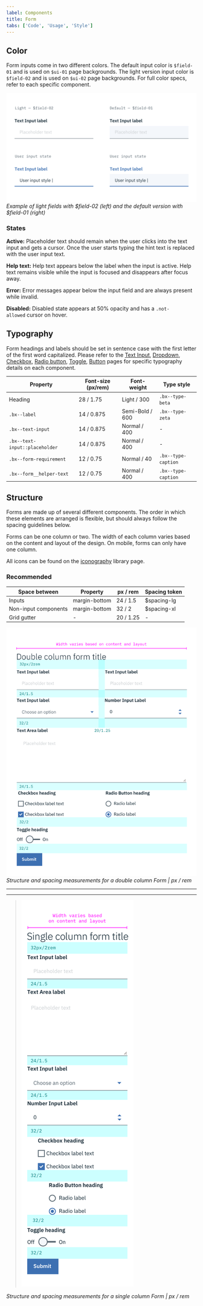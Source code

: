 ```yaml
---
label: Components
title: Form
tabs: ['Code', 'Usage', 'Style']
---
```


## Color

Form inputs come in two different colors. The default input color is `$field-01` and is used on `$ui-01` page backgrounds. The light version input color is `$field-02` and is used on `$ui-02` page backgrounds. For full color specs, refer to each specific component.

![Example of form fields in the two colors](images/form-style-3.png)
_Example of light fields with $field-02 (left) and the default version with $field-01 (right)_

### States

**Active:** Placeholder text should remain when the user clicks into the text input and gets a cursor. Once the user starts typing the hint text is replaced with the user input text.

**Help text:** Help text appears below the label when the input is active. Help text remains visible while the input is focused and disappears after focus away.

**Error:** Error messages appear below the input field and are always present while invalid.

**Disabled:** Disabled state appears at 50% opacity and has a `.not-allowed` cursor on hover.

## Typography

Form headings and labels should be set in sentence case with the first letter of the first word capitalized. Please refer to the [Text Input](/components/text-input), [Dropdown](/components/dropdown), [Checkbox](/components/checkbox), [Radio button](/components/radio-button), [Toggle](/component/toggle), [Button](/component/button) pages for specific typography details on each component.

| Property                       | Font-size (px/rem) | Font-weight     | Type style          |
| ------------------------------ | ------------------ | --------------- | ------------------- |
| Heading                        | 28 / 1.75          | Light / 300     | `.bx--type-beta`    |
| `.bx--label`                   | 14 / 0.875         | Semi-Bold / 600 | `.bx--type-zeta`    |
| `.bx--text-input`              | 14 / 0.875         | Normal / 400    | -                   |
| `.bx--text-input::placeholder` | 14 / 0.875         | Normal / 400    | -                   |
| `.bx--form-requirement`        | 12 / 0.75          | Normal / 40     | `.bx--type-caption` |
| `.bx--form__helper-text`       | 12 / 0.75          | Normal / 400    | `.bx--type-caption` |

## Structure

Forms are made up of several different components. The order in which these elements are arranged is flexible, but should always follow the spacing guidelines below.

Forms can be one column or two. The width of each column varies based on the content and layout of the design. On mobile, forms can only have one column.

All icons can be found on the [iconography](/guidelines/iconography/library) library page.

### Recommended

| Space between        | Property      | px / rem  | Spacing token |
| -------------------- | ------------- | --------- | ------------- |
| Inputs               | margin-bottom | 24 / 1.5  | $spacing-lg   |
| Non-input components | margin-bottom | 32 / 2    | $spacing-xl   |
| Grid gutter          | -             | 20 / 1.25 | -             |

![Structure and spacing measurements for a double column form ](images/form-style-2.png)
_Structure and spacing measurements for a double column Form | px / rem_

---

---

> ![Structure and spacing measurements for a single column form](images/form-style-1.png)

_Structure and spacing measurements for a single column Form | px / rem_
